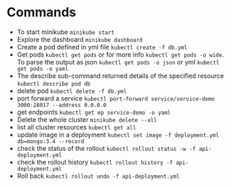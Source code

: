 # Commands
- To start minikube `minikube start`
- Explore the dashboard `minikube dashboard`
- Create a pod defined in yml file `kubectl create -f db.yml`
- Get pods `kubectl get pods` or for more info `kubectl get pods -o wide`. To parse the output as json `kubectl get pods -o json` or yml `kubectl get pods -o yaml`
- The describe sub-command returned details of the specified resource `kubectl describe pod db`
- delete pod `kubectl delete -f db.yml`
- port forward a service `kubectl port-forward service/service-demo 3000:28017 --address 0.0.0.0`
- get endpoints `kubectl get ep service-demo -o yaml`
- Delete the whole cluster `minikube delete --all`
- list all cluster resources `kubectl get all`
- update image in a deployment `kubectl set image -f deployment.yml db=mongo:3.4 --record`
- check the status of the rollout `kubectl rollout status -w -f api-deployment.yml`
- check the rollout history `kubectl rollout history -f api-deployment.yml`
- Roll back `kubectl rollout undo -f api-deployment.yml`